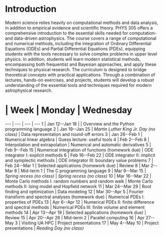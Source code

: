 # Introduction

Modern science relies heavily on computational methods and data
analysis, in addition to empirical evidence and scientific theory.
PHYS 305 offers a comprehensive introduction to the essential skills
needed for computation- and data-driven astrophysics.
The course covers a range of computational and numerical methods,
including the integration of Ordinary Differential Equations (ODEs)
and Partial Differential Equations (PDEs), equipping students with the
tools necessary to solve complex problems in upper level physics.
In addition, students will learn modern statistical methods,
encompassing both frequentist and Bayesian approaches, and apply these
techniques to physical research.
The curriculum is designed to bridge theoretical concepts with
practical applications.
Through a combination of lectures, hands-on exercises, and projects,
students will develop a robust understanding of the essential tools
and techniques required for modern astrophysical research.


# | Week | Monday | Wednesday
--- | --- | --- | ---
1  | Jan 12--Jan 18 |                                                            | Overview and the Python programming language
2  | Jan 19--Jan 25 | *Martin Luther King Jr. Day (no class)*                    | Data representation and round-off errors
3  | Jan 26--Feb  1 | Numerical linear algebra                                   | Guess lecture: useful tools
4  | Feb  2--Feb  8 | Interpolation and extrapolation                            | Numerical and automatic derivatives
5  | Feb  9--Feb 15 | Numerical integration of functions (homework due)          | ODE integrator I:   explicit methods
6  | Feb 16--Feb 22 | ODE integrator II: implicit and symplectic methods         | ODE integrator III: boundary value problems
7  | Feb 24--Mar  1 | Selected applications (homework due)                       | Review
8  | Mar  2--Mar  8 | Mid-term 1                                                 | The C programming language
9  | Mar  9--Mar 15 | *Spring recess (no class)*                                 | *Spring recess (no class)*
10 | Mar 16--Mar 22 | Monte Carlo methods I: random numbers and random walk      | Monte Carlo methods II: Ising model and Hopfield network
11 | Mar 24--Mar 29 | Root finding and optimization                              | Data modeling
12 | Mar 30--Apr  5 | Fourier transform and spectral analyses (homework due)     | Numerical PDEs I:   properties of PDEs
13 | Apr  6--Apr 12 | Numerical PDEs II: finite difference and spectral methods  | Numerical PDEs III: finite volume and element methods
14 | Apr 13--Apr 19 | Selected applications (homework due)                       | Review
15 | Apr 20--Apr 26 | Mid-term 2                                                 | Parallel computing
16 | Apr 27--May  3 | Visiting UA HPC                                            | Project presentations
17 | May  4--May 10 | Project presentations                                      | *Reading Day (no class)*


```{tableofcontents}
```
